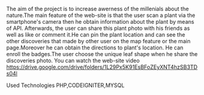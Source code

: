 The aim of the project is to increase awerness of the millenials about the nature.The main feature of the web-site is that the user scan a plant via the smartphone's camera then he obtain information about the plant by means of API. Afterwards,
the user can share this plant photo with his friends as well as like or comment it.He can pin the plant location and can see the other discoveries that made by other user on the map feature or the main page.Moreover he can obtain the directions to plant's location. He can enroll the badges.The user choose the unique leaf shape when he share the discoveries photo. You can watch the web-site video https://drive.google.com/drive/folders/1L29Px5K91EsBFoZEyXNT4hzSB3TDs04l

Used Technologies
PHP,CODEIGNITER,MYSQL
